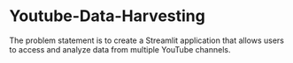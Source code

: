 # Youtube-Data-Harvesting
The problem statement is to create a Streamlit application that allows users to access and analyze data from multiple YouTube channels.
